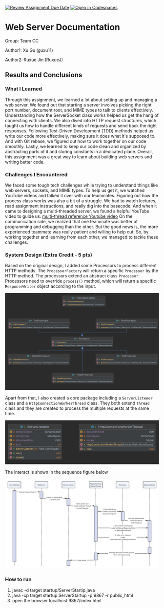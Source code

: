 [![Review Assignment Due Date](https://classroom.github.com/assets/deadline-readme-button-24ddc0f5d75046c5622901739e7c5dd533143b0c8e959d652212380cedb1ea36.svg)](https://classroom.github.com/a/-cTHLqNH)
[![Open in Codespaces](https://classroom.github.com/assets/launch-codespace-7f7980b617ed060a017424585567c406b6ee15c891e84e1186181d67ecf80aa0.svg)](https://classroom.github.com/open-in-codespaces?assignment_repo_id=13998522)
# Web Server Documentation

Group: Team CC

Author1: Xu Gu  (guxu11)

Author2: Ruxue Jin (RuxueJ)

## Results and Conclusions

### What I Learned

Through this assignment, we learned a lot about setting up and managing a web server. We found out that starting a server involves picking the right port number, document root, and MIME types to talk to clients effectively. Understanding how the ServerSocket class works helped us get the hang of connecting with clients. We also dived into HTTP request structures, which taught us how to handle different kinds of requests and send back the right responses. Following Test-Driven Development (TDD) methods helped us write our code more effectively, making sure it does what it's supposed to. And with Git rebase, we figured out how to work together on our code smoothly. Lastly, we learned to keep our code clean and organized by abstracting parts of it and storing constants in a dedicated place. Overall, this assignment was a great way to learn about building web servers and writing better code.


### Challenges I Encountered

We faced some tough tech challenges while trying to understand things like web servers, sockets, and MIME types. To help us get it, we watched YouTube videos and talked it over with our teammates. Figuring out how the process class works was also a bit of a struggle. We had to watch lectures, read assignment instructions, and really dig into the basecode. And when it came to designing a multi-threaded server, we found a helpful YouTube video to guide us. <a href="https://www.youtube.com/watch?v=n3tDl1JsJiE&list=PLAuGQNR28pW56GigraPdiI0oKwcs8gglW&index=4" >multi-thread reference Youtube video</a> On the communication side, we realized that one teammate was better at programming and debugging than the other. But the good news is, the more experienced teammate was really patient and willing to help out. So, by working together and learning from each other, we managed to tackle these challenges. 



### System Design (Extra Credit - 5 pts)

Based on the original design, I added some Processors to process different HTTP methods. The `ProcessorFactory` will return a specific `Processor` by the HTTP method. The processors extend an abstract class `Processor`. Processors need to override `process()` method, which will return a specific `ResponseWriter` object according to the input.

<img src="image/processor.png" style="zoom:100%;" />

Apart from that, I also created a core package including a `ServerListener` class and a `HttpConnectionWorkerThread` class. They both extend `Thread` class and they are created to process the multiple requests at the same time.

<img src="image/core.png" style="zoom:50%;" />

The interact is shown in the sequence figure below

![whiteboard_exported_image](image/interact.png)


### How to run
1. javac -d target startup/ServerStartip.java
2. java -cp target startup.ServerStartup -p 9867 -r public_html
3. open the browser localhost:9867/index.html
